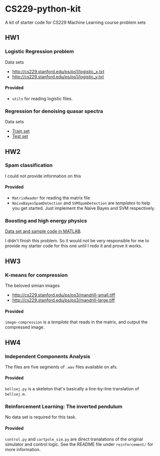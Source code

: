 # CS229-python-kit
A kit of starter code for CS229 Machine Learning course problem sets

## HW1

### Logistic Regression problem

Data sets

- http://cs229.stanford.edu/ps/ps1/logistic_x.txt
- http://cs229.stanford.edu/ps/ps1/logistic_y.txt

#### Provided

- `utils` for reading logistic files.

### Regression for denoising quasar spectra

Data sets

- [Train set](http://cs229.stanford.edu/ps/ps1/quasar_train.csv)
- [Test set](http://cs229.stanford.edu/ps/ps1/quasar_test.csv)

## HW2

### Spam classification

I could not provide information on this

#### Provided

- `MatrixReader` for reading the matrix file
- `NaiveBayesSpamDetection` and `SVMSpamDetection` are _templates_ to help you get started. Just implement the Naive Bayes and SVM respectively.

### Boosting and high energy physics

[Data set and sample code in MATLAB](http://cs229.stanford.edu/materials/boost_data.tgz).

I didn't finish this problem. So it would not be very responsible for me to provide my starter code for this one until I redo it and prove it works.

## HW3

### K-means for compression

The beloved simian images

- http://cs229.stanford.edu/ps/ps3/mandrill-small.tiff
- http://cs229.stanford.edu/ps/ps3/mandrill-large.tiff

#### Provided

`image-compression` is a _template_ that reads in the matrix, and output the compressed image.

## HW4

### Independent Components Analysis

The files are five segments of `.wav` files available on afs.

#### Provided

`bellsej.py` is a skeleton that's basically a line-by-line translation of `bellsej.m`.

### Reinforcement Learning: The inverted pendulum

No data set is required for this task.

#### Provided

`control.py` and `cartpole_sim.py` are direct tranalations of the original simulator and control logic. See the README file under `reinforcement/` for more information.
